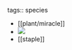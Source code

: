 tags:: species

- [[plant/miracle]]
- ![](https://peach-geographical-bat-397.mypinata.cloud/ipfs/QmVR1YU6V4JprJWAdZcf2tAsgvSNLSPg6qf9C7Mxhj7tGc)
- [[staple]]